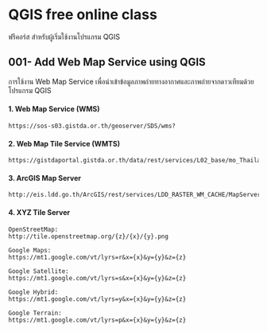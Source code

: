 # QGIS free online class


ฟรีคอร์ส สำหรับผู้เริ่มใช้งานโปรแกรม QGIS

## 001- Add Web Map Service using QGIS

การใช้งาน Web Map Service เพื่อนำเข้าข้อมูลภาพถ่ายทางอากาศและภาพถ่ายจากดาวเทียมด้วยโปรแกรม QGIS  

#### 1. Web Map Service (WMS)
```
https://sos-s03.gistda.or.th/geoserver/SDS/wms?
```

#### 2. Web Map Tile Service (WMTS)
```
https://gistdaportal.gistda.or.th/data/rest/services/L02_base/mo_Thailand_GISTDA_2m/ImageServer/WMTS?
```

#### 3. ArcGIS Map Server
```
http://eis.ldd.go.th/ArcGIS/rest/services/LDD_RASTER_WM_CACHE/MapServer
```

#### 4. XYZ Tile Server
```
OpenStreetMap:
http://tile.openstreetmap.org/{z}/{x}/{y}.png

Google Maps:
https://mt1.google.com/vt/lyrs=r&x={x}&y={y}&z={z}

Google Satellite:
https://mt1.google.com/vt/lyrs=s&x={x}&y={y}&z={z}

Google Hybrid:
https://mt1.google.com/vt/lyrs=y&x={x}&y={y}&z={z}

Google Terrain:
https://mt1.google.com/vt/lyrs=p&x={x}&y={y}&z={z}
```
